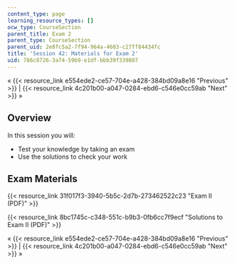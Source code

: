 ```yaml
---
content_type: page
learning_resource_types: []
ocw_type: CourseSection
parent_title: Exam 2
parent_type: CourseSection
parent_uid: 2e8fc5a2-7f94-964a-4603-c27ff84434fc
title: 'Session 42: Materials for Exam 2'
uid: 786c8726-3a74-59b9-e1df-bbb39f339887
---
```


« {{< resource_link e554ede2-ce57-704e-a428-384bd09a8e16 "Previous" >}} | {{< resource_link 4c201b00-a047-0284-ebd6-c546e0cc59ab "Next" >}} »

Overview
--------

In this session you will:

*   Test your knowledge by taking an exam
*   Use the solutions to check your work

Exam Materials
--------------

{{< resource_link 31f017f3-3940-5b5c-2d7b-273462522c23 "Exam II (PDF)" >}}

{{< resource_link 8bc1745c-c348-551c-b9b3-0fb6cc7f9ecf "Solutions to Exam II (PDF)" >}}

« {{< resource_link e554ede2-ce57-704e-a428-384bd09a8e16 "Previous" >}} | {{< resource_link 4c201b00-a047-0284-ebd6-c546e0cc59ab "Next" >}} »